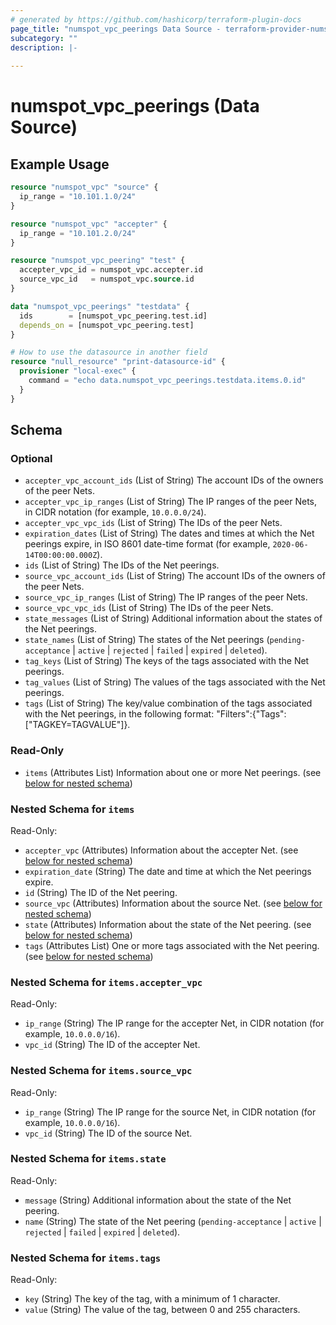```yaml
---
# generated by https://github.com/hashicorp/terraform-plugin-docs
page_title: "numspot_vpc_peerings Data Source - terraform-provider-numspot"
subcategory: ""
description: |-
  
---
```


# numspot_vpc_peerings (Data Source)



## Example Usage

```terraform
resource "numspot_vpc" "source" {
  ip_range = "10.101.1.0/24"
}

resource "numspot_vpc" "accepter" {
  ip_range = "10.101.2.0/24"
}

resource "numspot_vpc_peering" "test" {
  accepter_vpc_id = numspot_vpc.accepter.id
  source_vpc_id   = numspot_vpc.source.id
}

data "numspot_vpc_peerings" "testdata" {
  ids        = [numspot_vpc_peering.test.id]
  depends_on = [numspot_vpc_peering.test]
}

# How to use the datasource in another field
resource "null_resource" "print-datasource-id" {
  provisioner "local-exec" {
    command = "echo data.numspot_vpc_peerings.testdata.items.0.id"
  }
}
```

<!-- schema generated by tfplugindocs -->
## Schema

### Optional

- `accepter_vpc_account_ids` (List of String) The account IDs of the owners of the peer Nets.
- `accepter_vpc_ip_ranges` (List of String) The IP ranges of the peer Nets, in CIDR notation (for example, `10.0.0.0/24`).
- `accepter_vpc_vpc_ids` (List of String) The IDs of the peer Nets.
- `expiration_dates` (List of String) The dates and times at which the Net peerings expire, in ISO 8601 date-time format (for example, `2020-06-14T00:00:00.000Z`).
- `ids` (List of String) The IDs of the Net peerings.
- `source_vpc_account_ids` (List of String) The account IDs of the owners of the peer Nets.
- `source_vpc_ip_ranges` (List of String) The IP ranges of the peer Nets.
- `source_vpc_vpc_ids` (List of String) The IDs of the peer Nets.
- `state_messages` (List of String) Additional information about the states of the Net peerings.
- `state_names` (List of String) The states of the Net peerings (`pending-acceptance` \| `active` \| `rejected` \| `failed` \| `expired` \| `deleted`).
- `tag_keys` (List of String) The keys of the tags associated with the Net peerings.
- `tag_values` (List of String) The values of the tags associated with the Net peerings.
- `tags` (List of String) The key/value combination of the tags associated with the Net peerings, in the following format: &quot;Filters&quot;:{&quot;Tags&quot;:[&quot;TAGKEY=TAGVALUE&quot;]}.

### Read-Only

- `items` (Attributes List) Information about one or more Net peerings. (see [below for nested schema](#nestedatt--items))

<a id="nestedatt--items"></a>
### Nested Schema for `items`

Read-Only:

- `accepter_vpc` (Attributes) Information about the accepter Net. (see [below for nested schema](#nestedatt--items--accepter_vpc))
- `expiration_date` (String) The date and time at which the Net peerings expire.
- `id` (String) The ID of the Net peering.
- `source_vpc` (Attributes) Information about the source Net. (see [below for nested schema](#nestedatt--items--source_vpc))
- `state` (Attributes) Information about the state of the Net peering. (see [below for nested schema](#nestedatt--items--state))
- `tags` (Attributes List) One or more tags associated with the Net peering. (see [below for nested schema](#nestedatt--items--tags))

<a id="nestedatt--items--accepter_vpc"></a>
### Nested Schema for `items.accepter_vpc`

Read-Only:

- `ip_range` (String) The IP range for the accepter Net, in CIDR notation (for example, `10.0.0.0/16`).
- `vpc_id` (String) The ID of the accepter Net.


<a id="nestedatt--items--source_vpc"></a>
### Nested Schema for `items.source_vpc`

Read-Only:

- `ip_range` (String) The IP range for the source Net, in CIDR notation (for example, `10.0.0.0/16`).
- `vpc_id` (String) The ID of the source Net.


<a id="nestedatt--items--state"></a>
### Nested Schema for `items.state`

Read-Only:

- `message` (String) Additional information about the state of the Net peering.
- `name` (String) The state of the Net peering (`pending-acceptance` \| `active` \| `rejected` \| `failed` \| `expired` \| `deleted`).


<a id="nestedatt--items--tags"></a>
### Nested Schema for `items.tags`

Read-Only:

- `key` (String) The key of the tag, with a minimum of 1 character.
- `value` (String) The value of the tag, between 0 and 255 characters.

